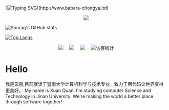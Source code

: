 [![Typing SVG](https://readme-typing-svg.herokuapp.com?duration=4000&color=37AD70&center=true&vCenter=true&lines=%F0%9F%8E%89My+blog+%F0%9F%8E%89;print(%22Hello%2C+world!+(%E1%95%91%E1%97%A2%E1%93%AB%E2%88%97)%22))](http://www.babara-chongya.ltd)

<div align="center"><img src="https://cdn.jsdelivr.net/gh/sun0225SUN/photos/images/202110311924844.png" /></div>

![Anurag's GitHub stats](https://github-readme-stats.vercel.app/api?username=xuanquanchen&count_private=true&theme=vue)

<!-- 我用的语言-->
[![Top Langs](https://github-readme-stats.vercel.app/api/top-langs/?username=xuanquanchen&layout=compact)](https://github.com/anuraghazra/github-readme-stats)

<!-- 个人资料徽标 -->
<div align="center">
  <a href="https://sunguoqi.com/"><img src="https://img.shields.io/badge/website-%E4%B8%AA%E4%BA%BA%E7%BD%91%E7%AB%99-blue"></a>&emsp;
  <a href="https://space.bilibili.com/38509325"><img src="https://img.shields.io/badge/bilibili-B%E7%AB%99-ff69b4"></a>&emsp;
  <a href="https://www.zhihu.com/people/xuanquanchan/"><img src="https://img.shields.io/badge/zhihu-%E7%9F%A5%E4%B9%8E-blue"></a>&emsp;
<!-- 访客数统计徽标 -->
  <img src="https://visitor-badge.glitch.me/badge?page_id=xuanquanchen" alt="访客统计" /></div>

# Hello
我是玄泉,目前就读于暨南大学计算机科学与技术专业，致力于用代码让世界变得更美好。
My name is Xuan Quan. I'm studying computer Science and Technology in Jinan University. We're making the world a better place through software together!

